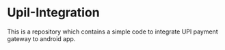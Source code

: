 # UpiI-Integration
This is a repository which contains a simple code to integrate UPI payment gateway to android app.
